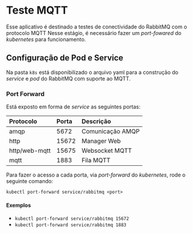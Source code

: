 # Teste MQTT

Esse aplicativo é destinado a testes de conectividade do RabbitMQ com o protocolo MQTT
Nesse estágio, é necessário fazer um _port-fowared_ do _kubernetes_ para funcionamento.

## Configuração de Pod e Service

Na pasta `k8s` está disponibilizado o arquivo yaml para a construção do _service_ e _pod_ 
do RabbitMQ com suporte ao MQTT.

### Port Forward

Está exposto em forma de _service_ as seguintes portas:

|Protocolo|Porta|Descrição|
|:--------|:----|:--------|
|amqp|5672|Comunicação AMQP|
|http|15672|Manager Web|
|http/web-mqtt|15675|Websocket MQTT|
|mqtt|1883|Fila MQTT|

Para fazer o acesso a cada porta, via _port-forward_ do _kubernetes_, rode o seguinte comando:

`kubectl port-forward service/rabbitmq <port>`

#### Exemplos

 - `kubectl port-forward service/rabbitmq 15672`
 - `kubectl port-forward service/rabbitmq 1883`